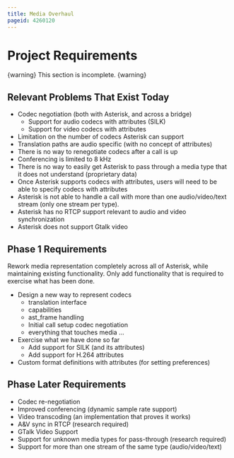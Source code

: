 ```yaml
---
title: Media Overhaul
pageid: 4260120
---
```




# Project Requirements

{warning}
This section is incomplete.
{warning}

## Relevant Problems That Exist Today

* Codec negotiation (both with Asterisk, and across a bridge)
    * Support for audio codecs with attributes (SILK)
    * Support for video codecs with attributes
* Limitation on the number of codecs Asterisk can support
* Translation paths are audio specific (with no concept of attributes)
* There is no way to renegotiate codecs after a call is up
* Conferencing is limited to 8 kHz
* There is no way to easily get Asterisk to pass through a media type that it does not understand (proprietary data)
* Once Asterisk supports codecs with attributes, users will need to be able to specify codecs with attributes
* Asterisk is not able to handle a call with more than one audio/video/text stream (only one stream per type).
* Asterisk has no RTCP support relevant to audio and video synchronization
* Asterisk does not support Gtalk video

## Phase 1 Requirements

Rework media representation completely across all of Asterisk, while maintaining existing functionality. Only add functionality that is required to exercise what has been done.

* Design a new way to represent codecs
    * translation interface
    * capabilities
    * ast_frame handling
    * Initial call setup codec negotiation
    * everything that touches media ...
* Exercise what we have done so far
    * Add support for SILK (and its attributes)
    * Add support for H.264 attributes
* Custom format definitions with attributes (for setting preferences)

## Phase Later Requirements

* Codec re-negotiation
* Improved conferencing (dynamic sample rate support)
* Video transcoding (an implementation that proves it works)
* A&V sync in RTCP (research required)
* GTalk Video Support
* Support for unknown media types for pass-through (research required)
* Support for more than one stream of the same type (audio/video/text)

